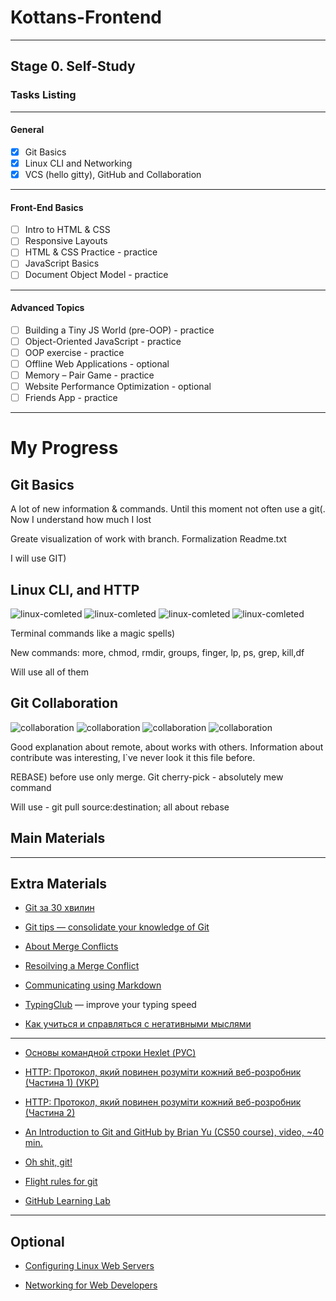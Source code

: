 # Kottans-Frontend
---
## Stage 0. Self-Study

### Tasks Listing
---
#### General
- [x] Git Basics
- [x] Linux CLI and Networking
- [x] VCS (hello gitty), GitHub and Collaboration
---
#### Front-End Basics
- [ ] Intro to HTML & CSS
- [ ] Responsive Layouts
- [ ] HTML & CSS Practice - practice
- [ ] JavaScript Basics
- [ ] Document Object Model - practice
---
#### Advanced Topics
- [ ] Building a Tiny JS World (pre-OOP) - practice
- [ ] Object-Oriented JavaScript - practice
- [ ] OOP exercise - practice
- [ ] Offline Web Applications - optional
- [ ] Memory – Pair Game - practice
- [ ] Website Performance Optimization - optional
- [ ] Friends App - practice
---

# My Progress

## Git Basics

A lot of new information & commands. Until this moment not often use a git(. Now I understand how much I lost

Greate visualization of work with branch. Formalization Readme.txt

I will use GIT)

## Linux CLI, and HTTP
![linux-comleted](task_linux_cli/task_linux_cli_1.png)
![linux-comleted](task_linux_cli/task_linux_cli_2.png)
![linux-comleted](task_linux_cli/task_linux_cli_3.png)
![linux-comleted](task_linux_cli/task_linux_cli_4.png)

Terminal commands like a magic spells)

New commands: more, chmod, rmdir, groups, finger, lp, ps, grep, kill,df

Will use all of them

## Git Collaboration
![collaboration](task_git_collaboration/github-collaboration.png)
![collaboration](task_git_collaboration/learngitbranching_1.png)
![collaboration](task_git_collaboration/learngitbranching_2.png)
![collaboration](task_git_collaboration/learngitbranching_3.png)

Good explanation about remote, about works with others. Information about contribute was interesting, I`ve never look it this file before.

REBASE) before use only merge. Git cherry-pick - absolutely mew command

Will use - git pull source:destination; all about rebase

## Main Materials

---
## Extra Materials
* [Git за 30 хвилин](https://codeguida.com/post/453)

* [Git tips — consolidate your knowledge of Git](https://codeguida.com/post/453)

* [About Merge Conflicts](https://www.webfx.com/blog/web-design/git-tips/)

* [Resoilving a Merge Conflict](https://docs.github.com/en/free-pro-team@latest/github/collaborating-with-issues-and-pull-requests/about-merge-conflicts)

* [Communicating using Markdown](https://lab.github.com/githubtraining/communicating-using-markdown)

* [TypingClub](https://www.typingclub.com/) — improve your typing speed

* [Как учиться и справляться с негативными мыслями](https://guides.hexlet.io/learning/)
---
* [Основы командной строки Hexlet (РУС)](https://ru.hexlet.io/courses/cli-basics)

* [HTTP: Протокол, який повинен розуміти кожний веб-розробник (Частина 1) (УКР)](https://code.tutsplus.com/uk/tutorials/http-the-protocol-every-web-developer-must-know-part-1--net-31177)

* [HTTP: Протокол, який повинен розуміти кожний веб-розробник (Частина 2)](https://code.tutsplus.com/uk/tutorials/http-the-protocol-every-web-developer-must-know-part-2--net-31155)

* [An Introduction to Git and GitHub by Brian Yu (CS50 course), video, ~40 min.](https://www.youtube.com/watch?v=MJUJ4wbFm_A&feature=youtu.be)

* [Oh shit, git!](https://ohshitgit.com/)

* [Flight rules for git](https://github.com/k88hudson/git-flight-rules)

* [GitHub Learning Lab](https://lab.github.com/)

---
## Optional
* [Configuring Linux Web Servers](https://www.udacity.com/course/configuring-linux-web-servers--ud299)

* [Networking for Web Developers](https://www.udacity.com/course/networking-for-web-developers--ud256)